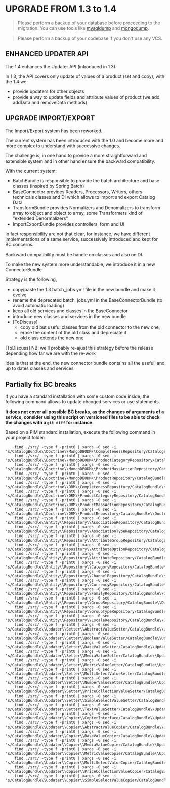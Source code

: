 # UPGRADE FROM 1.3 to 1.4

> Please perform a backup of your database before proceeding to the migration. You can use tools like  [mysqldump](http://dev.mysql.com/doc/refman/5.1/en/mysqldump.html) and [mongodump](http://docs.mongodb.org/manual/reference/program/mongodump/).

> Please perform a backup of your codebase if you don't use any VCS.

## ENHANCED UPDATER API

The 1.4 enhances the Updater API (introduced in 1.3).

In 1.3, the API covers only update of values of a product (set and copy), with the 1.4 we:
 - provide updaters for other objects
 - provide a way to update fields and attribute values of product (we add addData and removeData methods)

## UPGRADE IMPORT/EXPORT

The Import/Export system has been reworked.

The current system has been introduced with the 1.0 and become more and more complex to understand with successive changes.

The challenge is, in one hand to provide a more straightforward and extensible system and in other hand ensure the backward compatibility.

With the current system:
 - BatchBundle is responsible to provide the batch architecture and base classes (inspired by Spring Batch)
 - BaseConnector provides Readers, Processors, Writers, others technicals classes and DI which allows to import and export Catalog Data
 - TransformBundle provides Normalizers and Denomalizers to transform array to object and object to array, some Transformers kind of "extended Denormalizers"
 - ImportExportBundle provides controllers, form and UI

In fact responsibility are not that clear, for instance, we have different implementations of a same service, successively introduced and kept for BC concerns.

Backward compatibility must be handle on classes and also on DI.

To make the new system more understandable, we introduce it in a new ConnectorBundle.

Strategy is the following,
 - copy/paste the 1.3 batch_jobs.yml file in the new bundle and make it evolve
 - rename the deprecated batch_jobs.yml in the BaseConnectorBundle (to avoid automatic loading)
 - keep all old services and classes in the BaseConnector
 - introduce new classes and services in the new bundle
 - [ToDiscuss]
   - copy old but useful classes from the old connector to the new one,
   - erase the content of the old class and depreciate it
   - old class extends the new one

[ToDiscuss] NB: we'll probably re-ajust this strategy before the release depending how far we are with the re-work

Idea is that at the end, the new connector bundle contains all the usefull and up to dates classes and services

## Partially fix BC breaks

If you have a standard installation with some custom code inside, the following command allows to update changed services or use statements.

**It does not cover all possible BC breaks, as the changes of arguments of a service, consider using this script on versioned files to be able to check the changes with a `git diff` for instance.**

Based on a PIM standard installation, execute the following command in your project folder:

```
    find ./src/ -type f -print0 | xargs -0 sed -i 's/CatalogBundle\\Doctrine\\MongoDBODM\\CompletenessRepository/CatalogBundle\\Doctrine\\MongoDBODM\\Repository\\CompletenessRepository/g'
    find ./src/ -type f -print0 | xargs -0 sed -i 's/CatalogBundle\\Doctrine\\MongoDBODM\\ProductCategoryRepository/CatalogBundle\\Doctrine\\MongoDBODM\\Repository\\ProductCategoryRepository/g'
    find ./src/ -type f -print0 | xargs -0 sed -i 's/CatalogBundle\\Doctrine\\MongoDBODM\\ProductMassActionRepository/CatalogBundle\\Doctrine\\MongoDBODM\\Repository\\ProductMassActionRepository/g'
    find ./src/ -type f -print0 | xargs -0 sed -i 's/CatalogBundle\\Doctrine\\MongoDBODM\\ProductRepository/CatalogBundle\\Doctrine\\MongoDBODM\\Repository\\ProductRepository/g'
    find ./src/ -type f -print0 | xargs -0 sed -i 's/CatalogBundle\\Doctrine\\ORM\\CompletenessRepository/CatalogBundle\\Doctrine\\ORM\\Repository\\CompletenessRepository/g'
    find ./src/ -type f -print0 | xargs -0 sed -i 's/CatalogBundle\\Doctrine\\ORM\\ProductCategoryRepository/CatalogBundle\\Doctrine\\ORM\\Repository\\ProductCategoryRepository/g'
    find ./src/ -type f -print0 | xargs -0 sed -i 's/CatalogBundle\\Doctrine\\ORM\\ProductMassActionRepository/CatalogBundle\\Doctrine\\ORM\\Repository\\ProductMassActionRepository/g'
    find ./src/ -type f -print0 | xargs -0 sed -i 's/CatalogBundle\\Doctrine\\ORM\\ProductRepository/CatalogBundle\\Doctrine\\ORM\\Repository\\ProductRepository/g'
    find ./src/ -type f -print0 | xargs -0 sed -i 's/CatalogBundle\\Entity\\Repository\\AssociationRepository/CatalogBundle\\Doctrine\\ORM\\Repository\\AssociationRepository/g'
    find ./src/ -type f -print0 | xargs -0 sed -i 's/CatalogBundle\\Entity\\Repository\\AssociationTypeRepository/CatalogBundle\\Doctrine\\ORM\\Repository\\AssociationTypeRepository/g'
    find ./src/ -type f -print0 | xargs -0 sed -i 's/CatalogBundle\\Entity\\Repository\\AttributeGroupRepository/CatalogBundle\\Doctrine\\ORM\\Repository\\AttributeGroupRepository/g'
    find ./src/ -type f -print0 | xargs -0 sed -i 's/CatalogBundle\\Entity\\Repository\\AttributeOptionRepository/CatalogBundle\\Doctrine\\ORM\\Repository\\AttributeOptionRepository/g'
    find ./src/ -type f -print0 | xargs -0 sed -i 's/CatalogBundle\\Entity\\Repository\\AttributeRepository/CatalogBundle\\Doctrine\\ORM\\Repository\\AttributeRepository/g'
    find ./src/ -type f -print0 | xargs -0 sed -i 's/CatalogBundle\\Entity\\Repository\\CategoryRepository/CatalogBundle\\Doctrine\\ORM\\Repository\\CategoryRepository/g'
    find ./src/ -type f -print0 | xargs -0 sed -i 's/CatalogBundle\\Entity\\Repository\\ChannelRepository/CatalogBundle\\Doctrine\\ORM\\Repository\\ChannelRepository/g'
    find ./src/ -type f -print0 | xargs -0 sed -i 's/CatalogBundle\\Entity\\Repository\\CurrencyRepository/CatalogBundle\\Doctrine\\ORM\\Repository\\CurrencyRepository/g'
    find ./src/ -type f -print0 | xargs -0 sed -i 's/CatalogBundle\\Entity\\Repository\\FamilyRepository/CatalogBundle\\Doctrine\\ORM\\Repository\\FamilyRepository/g'
    find ./src/ -type f -print0 | xargs -0 sed -i 's/CatalogBundle\\Entity\\Repository\\GroupRepository/CatalogBundle\\Doctrine\\ORM\\Repository\\GroupRepository/g'
    find ./src/ -type f -print0 | xargs -0 sed -i 's/CatalogBundle\\Entity\\Repository\\GroupTypeRepository/CatalogBundle\\Doctrine\\ORM\\Repository\\GroupTypeRepository/g'
    find ./src/ -type f -print0 | xargs -0 sed -i 's/CatalogBundle\\Entity\\Repository\\LocaleRepository/CatalogBundle\\Doctrine\\ORM\\Repository\\LocaleRepository/g'
    find ./src/ -type f -print0 | xargs -0 sed -i 's/CatalogBundle\\Updater\\Setter\\AbstractValueSetter/CatalogBundle\\Updater\\Setter\\AbstractAttributeSetter/g'
    find ./src/ -type f -print0 | xargs -0 sed -i 's/CatalogBundle\\Updater\\Setter\\BooleanValueSetter/CatalogBundle\\Updater\\Setter\\BooleanAttributeSetter/g'
    find ./src/ -type f -print0 | xargs -0 sed -i 's/CatalogBundle\\Updater\\Setter\\DateValueSetter/CatalogBundle\\Updater\\Setter\\DateAttributeSetter/g'
    find ./src/ -type f -print0 | xargs -0 sed -i 's/CatalogBundle\\Updater\\Setter\\MediaValueSetter/CatalogBundle\\Updater\\Setter\\MediaAttributeSetter/g'
    find ./src/ -type f -print0 | xargs -0 sed -i 's/CatalogBundle\\Updater\\Setter\\MetricValueSetter/CatalogBundle\\Updater\\Setter\\MetricAttributeSetter/g'
    find ./src/ -type f -print0 | xargs -0 sed -i 's/CatalogBundle\\Updater\\Setter\\MultiSelectValueSetter/CatalogBundle\\Updater\\Setter\\MultiSelectAttributeSetter/g'
    find ./src/ -type f -print0 | xargs -0 sed -i 's/CatalogBundle\\Updater\\Setter\\NumberValueSetter/CatalogBundle\\Updater\\Setter\\NumberAttributeSetter/g'
    find ./src/ -type f -print0 | xargs -0 sed -i 's/CatalogBundle\\Updater\\Setter\\PriceCollectionValueSetter/CatalogBundle\\Updater\\Setter\\PriceCollectionAttributeSetter/g'
    find ./src/ -type f -print0 | xargs -0 sed -i 's/CatalogBundle\\Updater\\Setter\\SimpleSelectValueSetter/CatalogBundle\\Updater\\Setter\\SimpleSelectAttributeSetter/g'
    find ./src/ -type f -print0 | xargs -0 sed -i 's/CatalogBundle\\Updater\\Setter\\TextValueSetter/CatalogBundle\\Updater\\Setter\\TextAttributeSetter/g'
    find ./src/ -type f -print0 | xargs -0 sed -i 's/CatalogBundle\\Updater\\Copier\\CopierInterface/CatalogBundle\\Updater\\Copier\\AttributeCopierInterface/g'
    find ./src/ -type f -print0 | xargs -0 sed -i 's/CatalogBundle\\Updater\\Copier\\AbstractValueCopier/CatalogBundle\\Updater\\Copier\\AbstractAttributeCopier/g'
    find ./src/ -type f -print0 | xargs -0 sed -i 's/CatalogBundle\\Updater\\Copier\\BaseValueCopier/CatalogBundle\\Updater\\Copier\\BaseAttributeCopier/g'
    find ./src/ -type f -print0 | xargs -0 sed -i 's/CatalogBundle\\Updater\\Copier\\MediaValueCopier/CatalogBundle\\Updater\\Copier\\MediaAttributeCopier/g'
    find ./src/ -type f -print0 | xargs -0 sed -i 's/CatalogBundle\\Updater\\Copier\\MetricValueCopier/CatalogBundle\\Updater\\Copier\\MetricAttributeCopier/g'
    find ./src/ -type f -print0 | xargs -0 sed -i 's/CatalogBundle\\Updater\\Copier\\MultiSelectValueCopier/CatalogBundle\\Updater\\Copier\\MultiSelectAttributeCopier/g'
    find ./src/ -type f -print0 | xargs -0 sed -i 's/CatalogBundle\\Updater\\Copier\\PriceCollectionValueCopier/CatalogBundle\\Updater\\Copier\\PriceCollectionAttributeCopier/g'
    find ./src/ -type f -print0 | xargs -0 sed -i 's/CatalogBundle\\Updater\\Copier\\SimpleSelectValueCopier/CatalogBundle\\Updater\\Copier\\SimpleSelectAttributeCopier/g'
```
